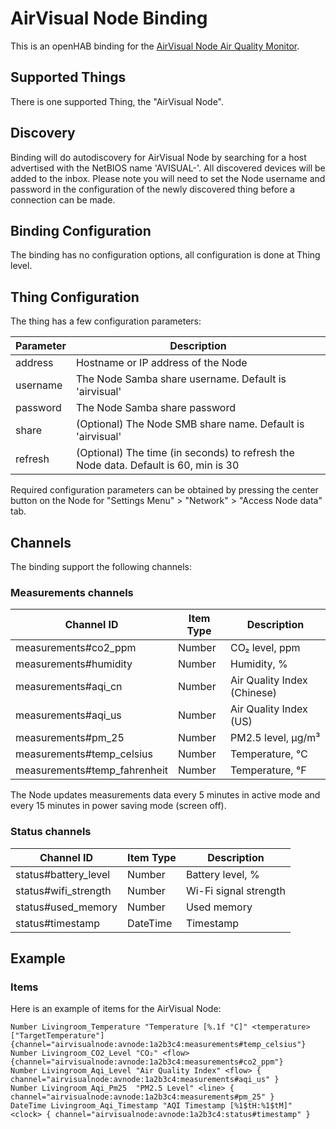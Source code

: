 # AirVisual Node Binding

This is an openHAB binding for the [AirVisual Node Air Quality Monitor](https://airvisual.com/node).

## Supported Things

There is one supported Thing, the "AirVisual Node".

## Discovery

Binding will do autodiscovery for AirVisual Node by searching for a host advertised with the NetBIOS name 'AVISUAL-<SerialNumber>'.
All discovered devices will be added to the inbox. Please note you will need to set the Node username and password in the configuration
of the newly discovered thing before a connection can be made.

## Binding Configuration

The binding has no configuration options, all configuration is done at Thing level.

## Thing Configuration

The thing has a few configuration parameters:

| Parameter | Description                                                                         |
|-----------|-------------------------------------------------------------------------------------|
| address   | Hostname or IP address of the Node                                                  |
| username  | The Node Samba share username. Default is 'airvisual'                               |
| password  | The Node Samba share password                                                       |
| share     | (Optional) The Node SMB share name. Default is 'airvisual'                          |
| refresh   | (Optional) The time (in seconds) to refresh the Node data. Default is 60, min is 30 |

Required configuration parameters can be obtained by pressing the center button on the Node for "Settings Menu" > "Network" > "Access Node data" tab.

## Channels

The binding support the following channels:

### Measurements channels

| Channel ID                   | Item Type | Description                 |
|------------------------------|-----------|-----------------------------|
| measurements#co2_ppm         | Number    | CO₂ level, ppm               |
| measurements#humidity        | Number    | Humidity, %                 |
| measurements#aqi_cn          | Number    | Air Quality Index (Chinese) |
| measurements#aqi_us          | Number    | Air Quality Index (US)      |
| measurements#pm_25           | Number    | PM2.5 level, μg/m³          |
| measurements#temp_celsius    | Number    | Temperature, ℃                       |
| measurements#temp_fahrenheit | Number    | Temperature, ℉                        |

The Node updates measurements data every 5 minutes in active mode and every 15 minutes in power saving mode (screen off).

### Status channels

| Channel ID                   | Item Type | Description                 |
|------------------------------|-----------|-----------------------------|
| status#battery_level         | Number    | Battery level, %            |
| status#wifi_strength         | Number    | Wi-Fi signal strength       |
| status#used_memory           | Number    | Used memory                 |
| status#timestamp             | DateTime  | Timestamp                   |

## Example

### Items

Here is an example of items for the AirVisual Node:

```
Number Livingroom_Temperature "Temperature [%.1f °C]" <temperature> ["TargetTemperature"] {channel="airvisualnode:avnode:1a2b3c4:measurements#temp_celsius"}
Number Livingroom_CO2_Level "CO₂" <flow> {channel="airvisualnode:avnode:1a2b3c4:measurements#co2_ppm"}
Number Livingroom_Aqi_Level "Air Quality Index" <flow> { channel="airvisualnode:avnode:1a2b3c4:measurements#aqi_us" }
Number Livingroom_Aqi_Pm25  "PM2.5 Level" <line> { channel="airvisualnode:avnode:1a2b3c4:measurements#pm_25" }
DateTime Livingroom_Aqi_Timestamp "AQI Timestamp [%1$tH:%1$tM]" <clock> { channel="airvisualnode:avnode:1a2b3c4:status#timestamp" }
```
